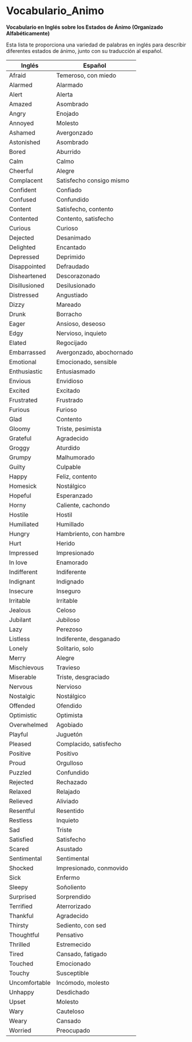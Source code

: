 # Vocabulario_Animo



**Vocabulario en Inglés sobre los Estados de Ánimo (Organizado Alfabéticamente)**

Esta lista te proporciona una variedad de palabras en inglés para describir diferentes estados de ánimo, junto con su traducción al español.

| Inglés        | Español                    |
|----------------|-----------------------------|
| Afraid         | Temeroso, con miedo         |
| Alarmed        | Alarmado                   |
| Alert          | Alerta                     |
| Amazed         | Asombrado                  |
| Angry          | Enojado                    |
| Annoyed        | Molesto                    |
| Ashamed        | Avergonzado                |
| Astonished     | Asombrado                  |
| Bored          | Aburrido                   |
| Calm           | Calmo                      |
| Cheerful       | Alegre                     |
| Complacent     | Satisfecho consigo mismo   |
| Confident      | Confiado                   |
| Confused       | Confundido                 |
| Content        | Satisfecho, contento       |
| Contented      | Contento, satisfecho         |
| Curious        | Curioso                    |
| Dejected       | Desanimado                 |
| Delighted      | Encantado                   |
| Depressed      | Deprimido                  |
| Disappointed   | Defraudado                 |
| Disheartened   | Descorazonado              |
| Disillusioned  | Desilusionado              |
| Distressed     | Angustiado                 |
| Dizzy          | Mareado                    |
| Drunk          | Borracho                   |
| Eager          | Ansioso, deseoso           |
| Edgy           | Nervioso, inquieto          |
| Elated         | Regocijado                 |
| Embarrassed    | Avergonzado, abochornado   |
| Emotional      | Emocionado, sensible      |
| Enthusiastic   | Entusiasmado               |
| Envious        | Envidioso                  |
| Excited        | Excitado                   |
| Frustrated     | Frustrado                  |
| Furious        | Furioso                    |
| Glad           | Contento                   |
| Gloomy         | Triste, pesimista          |
| Grateful       | Agradecido                 |
| Groggy         | Aturdido                   |
| Grumpy         | Malhumorado                |
| Guilty         | Culpable                   |
| Happy          | Feliz, contento            |
| Homesick       | Nostálgico                 |
| Hopeful        | Esperanzado                |
| Horny          | Caliente, cachondo          |
| Hostile        | Hostil                     |
| Humiliated     | Humillado                  |
| Hungry         | Hambriento, con hambre      |
| Hurt           | Herido                     |
| Impressed      | Impresionado               |
| In love        | Enamorado                  |
| Indifferent    | Indiferente                |
| Indignant      | Indignado                  |
| Insecure       | Inseguro                   |
| Irritable      | Irritable                  |
| Jealous        | Celoso                     |
| Jubilant       | Jubiloso                   |
| Lazy           | Perezoso                   |
| Listless       | Indiferente, desganado      |
| Lonely         | Solitario, solo            |
| Merry          | Alegre                     |
| Mischievous    | Travieso                   |
| Miserable      | Triste, desgraciado         |
| Nervous        | Nervioso                   |
| Nostalgic      | Nostálgico                 |
| Offended       | Ofendido                   |
| Optimistic     | Optimista                  |
| Overwhelmed    | Agobiado                   |
| Playful        | Juguetón                   |
| Pleased        | Complacido, satisfecho      |
| Positive       | Positivo                   |
| Proud          | Orgulloso                  |
| Puzzled        | Confundido                 |
| Rejected       | Rechazado                  |
| Relaxed        | Relajado                   |
| Relieved       | Aliviado                   |
| Resentful      | Resentido                  |
| Restless       | Inquieto                   |
| Sad            | Triste                     |
| Satisfied      | Satisfecho                 |
| Scared         | Asustado                   |
| Sentimental    | Sentimental                |
| Shocked        | Impresionado, conmovido    |
| Sick           | Enfermo                    |
| Sleepy         | Soñoliento                 |
| Surprised      | Sorprendido                |
| Terrified      | Aterrorizado               |
| Thankful       | Agradecido                 |
| Thirsty        | Sediento, con sed          |
| Thoughtful     | Pensativo                  |
| Thrilled       | Estremecido                |
| Tired          | Cansado, fatigado          |
| Touched        | Emocionado                 |
| Touchy         | Susceptible                |
| Uncomfortable  | Incómodo, molesto         |
| Unhappy        | Desdichado                 |
| Upset          | Molesto                    |
| Wary           | Cauteloso                  |
| Weary          | Cansado                    |
| Worried        | Preocupado                 |

